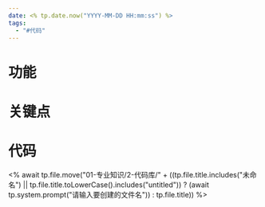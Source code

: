 ```yaml
---
date: <% tp.date.now("YYYY-MM-DD HH:mm:ss") %>
tags:
  - "#代码"
---
```

# 功能


# 关键点


# 代码


<% await tp.file.move("01-专业知识/2-代码库/" + ((tp.file.title.includes("未命名") || tp.file.title.toLowerCase().includes("untitled")) ? (await tp.system.prompt("请输入要创建的文件名")) : tp.file.title)) %>